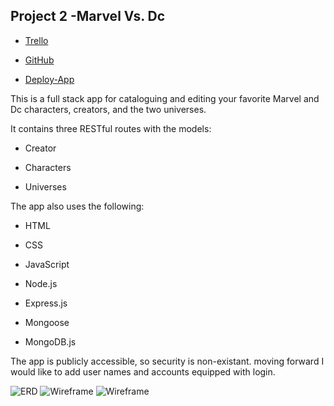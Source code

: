 ## Project 2 -Marvel Vs. Dc

- [Trello](https://trello.com/b/CI47wR0L/project-2-marvel-vs-dc)

- [ GitHub](https://github.com/armoneyj210/project-2)

- [ Deploy-App](https://enigmatic-oasis-06808.herokuapp.com/comic/)

This is a full stack app for cataloguing and editing your favorite Marvel and Dc characters, creators, and the two universes.

It contains three RESTful routes with the models:

- Creator

- Characters

- Universes

The app also uses the following:

- HTML

- CSS

- JavaScript

- Node.js

- Express.js

- Mongoose

- MongoDB.js

The app is publicly accessible, so security is non-existant. moving forward I would like to add user names and accounts equipped with login.

![ERD](https://i.imgur.com/N2ahtLT.jpg)
![Wireframe](https://i.imgur.com/CTPNQgU.jpg)
![Wireframe](https://i.imgur.com/MTAUjUz.jpg)
